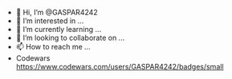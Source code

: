 - 👋 Hi, I’m @GASPAR4242
- 👀 I’m interested in ...
- 🌱 I’m currently learning ...
- 💞️ I’m looking to collaborate on ...
- 📫 How to reach me ...
-    Codewars https://www.codewars.com/users/GASPAR4242/badges/small

<!---
GASPAR4242/GASPAR4242 is a ✨ special ✨ repository because its `README.md` (this file) appears on your GitHub profile.
You can click the Preview link to take a look at your changes.
--->
